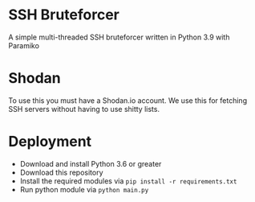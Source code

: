 # SSH Bruteforcer
A simple multi-threaded SSH bruteforcer written in Python 3.9 with Paramiko

# Shodan
To use this you must have a Shodan.io account.
We use this for fetching SSH servers without having to use shitty lists.

# Deployment
* Download and install Python 3.6 or greater
* Download this repository
* Install the required modules via `pip install -r requirements.txt`
* Run python module via `python main.py`